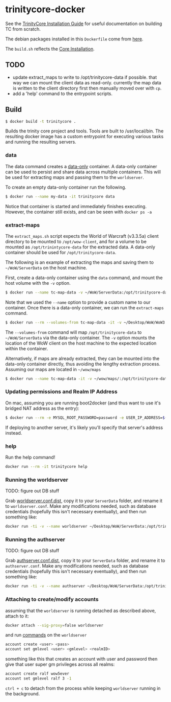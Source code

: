 # trinitycore-docker


See the [TrinityCore Installation Guide](http://collab.kpsn.org/display/tc/Installation+Guide) for useful
documentation on building TC from scratch.

The debian packages installed in this `Dockerfile` come from [here](http://collab.kpsn.org/display/tc/Requirements).

The `build.sh` reflects the [Core Installation](http://collab.kpsn.org/display/tc/Core+Installation).

## TODO

* update extract_maps to write to /opt/trinitycore-data if possible.
that way we can mount the client data as read-only. currently the map data is
written to the client directory first then manually moved over with `cp`.
* add a 'help' command to the entrypoint scripts.

## Build

```sh
$ docker build -t trinitycore .
```

Builds the trinity core project and tools. Tools are built to /usr/local/bin.
The resulting docker image has a custom entrypoint for executing various tasks
and running the resulting servers.

### data

The data command creates a [data-only][] container. A data-only container can
be used to persist and share data across multiple containers. This will be used
for extracting maps and passing them to the `worldserver`.

To create an empty data-only container run the following.

```sh
$ docker run --name my-data -it trinitycore data
```

Notice that container is started and immediately finishes executing. However,
the container still exists, and can be seen with `docker ps -a`

[data-only]: https://docs.docker.com/userguide/dockervolumes/#creating-and-mounting-a-data-volume-container

### extract-maps

The `extract_maps.sh` script expects the World of Warcraft (v3.3.5a) client
directory to be mounted to `/opt/wow-client`, and for a volume to be mounted as
`/opt/trinintycore-data` for the extracted data. A data-only container should
be used for `/opt/trinitycore-data`.

The following is an example of extracting the maps and saving them to
`~/WoW/ServerData` on the host machine.

First, create a data-only container using the `data` command, and mount the
host volume with the `-v` option.

```sh
$ docker run --name tc-map-data -v ~/WoW/ServerData:/opt/trinitycore-data -it trinitycore data
```

Note that we used the `--name` option to provide a custom name to our container.
Once there is a data-only container, we can run the `extract-maps` command.

```sh
$ docker run --rm --volumes-from tc-map-data -it -v ~/Desktop/WoW/WoW3.3.5a:/opt/wow-client trinitycore extract-maps
```

The `--volumes-from` command will map `/opt/trinitycore-data` to
`~/WoW/ServerData` via the data-only container. The `-v` option mounts the
location of the WoW client on the host machine to the expected location
within the container.

Alternatively, if maps are already extracted, they can be mounted into the
data-only container directly, thus avoiding the lengthy extraction process.
Assuming our maps are located in `~/wow/maps`

```sh
$ docker run --name tc-map-data -it -v ~/wow/maps/:/opt/trinitycore-data trinitycore data
```

### Updating permissions and Realm IP Address

On mac, assuming you are running boot2docker (and thus want to use it's bridged NAT address as the entry):

```sh
$ docker run --rm -e MYSQL_ROOT_PASSWORD=password -e USER_IP_ADDRESS=$(boot2docker ip) trinitycore update-ip
```

If deploying to another server, it's likely you'll specify that server's address instead.

### help

Run the help command!

```sh
docker run --rm -it trinitycore help
```



### Running the worldserver

TODO: figure out DB stuff

Grab [worldserver.conf.dist][], copy it to your `ServerData` folder, and rename it to `worldserver.conf`. Make any modifications needed, such as database credentials (hopefully this isn't necessary eventually), and then run something like:

```sh
docker run -ti -v --name worldserver ~/Desktop/WoW/ServerData:/opt/trinitycore-data trinitycore /usr/local/bin/worldserver -c /opt/trinitycore-data/worldserver.conf
```

### Running the authserver

TODO: figure out DB stuff

Grab [authserver.conf.dist][], copy it to your `ServerData` folder, and rename it to `authserver.conf`. Make any modifications needed, such as database credentials (hopefully this isn't necessary eventually), and then run something like:

```sh
docker run -ti -v --name authserver ~/Desktop/WoW/ServerData:/opt/trinitycore-data trinitycore /usr/local/bin/authserver -c /opt/trinitycore-data/authserver.conf
```


[worldserver.conf.dist]: https://github.com/TrinityCore/TrinityCore/blob/3.3.5/src/server/worldserver/worldserver.conf.dist
[authserver.conf.dist]: https://github.com/TrinityCore/TrinityCore/blob/3.3.5/src/server/authserver/authserver.conf.dist


### Attaching to create/modify accounts


assuming that the `worldserver` is running detached as described above, attach to it:

```sh
docker attach --sig-proxy=false worldserver
```

and run [commands](http://collab.kpsn.org/display/tc/Server+Setup#ServerSetup-FinalSteps) on the `worldserver`

```sh
account create <user> <pass>
account set gmlevel <user> <gmlevel> <realmID>
```

something like this that creates an account with user and password then give that user super gm privileges across all realms:

```sh
account create ralf wow5ever
account set gmlevel ralf 3 -1
```
`ctrl + c` to detach from the process while keeping `worldserver` running in the background.
